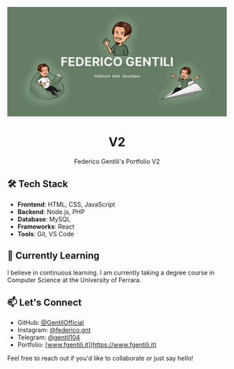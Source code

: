 <p align="center"><img alt="FG logo" src="https://raw.githubusercontent.com/GentilOfficial/v2/main/public/open-graph.png"/></p>
<h1 align="center">V2</h1>
<p align="center">Federico Gentili's Portfolio V2</p>

## 🛠️ Tech Stack

-   **Frontend**: HTML, CSS, JavaScript
-   **Backend**: Node.js, PHP
-   **Database**: MySQL
-   **Frameworks**: React
-   **Tools**: Git, VS Code

## 🌱 Currently Learning

I believe in continuous learning. I am currently taking a degree course in Computer Science at the University of Ferrara.

## 📫 Let's Connect

-   GitHub: [@GentilOfficial](https://github.com/GentilOfficial)
-   Instagram: [@federico.gnt](https://www.instagram.com/federico.gnt)
-   Telegram: [@gentil104](https://www.t.me/gentil104)
-   Portfolio: [www.fgentili.it](https://www.fgentili.it)

Feel free to reach out if you'd like to collaborate or just say hello!
